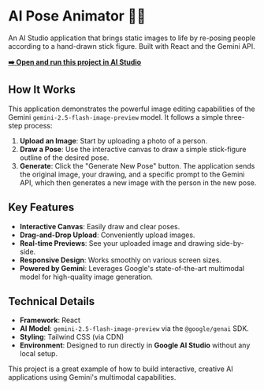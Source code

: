 # AI Pose Animator 🕺✨

An AI Studio application that brings static images to life by re-posing people according to a hand-drawn stick figure. Built with React and the Gemini API.

<!-- 
  TODO: To make this link work, open this project in your AI Studio, 
  click the "Share" button at the top right, get the link, 
  and paste it here, replacing the placeholder URL.
-->
**[➡️ Open and run this project in AI Studio](https://ai.studio/apps/drive/1PEMBcGY7_2drGlYl7c-ZN6BHjaX7fygm)**

## How It Works

This application demonstrates the powerful image editing capabilities of the Gemini `gemini-2.5-flash-image-preview` model. It follows a simple three-step process:

1.  **Upload an Image**: Start by uploading a photo of a person.
2.  **Draw a Pose**: Use the interactive canvas to draw a simple stick-figure outline of the desired pose.
3.  **Generate**: Click the "Generate New Pose" button. The application sends the original image, your drawing, and a specific prompt to the Gemini API, which then generates a new image with the person in the new pose.

## Key Features

-   **Interactive Canvas**: Easily draw and clear poses.
-   **Drag-and-Drop Upload**: Conveniently upload images.
-   **Real-time Previews**: See your uploaded image and drawing side-by-side.
-   **Responsive Design**: Works smoothly on various screen sizes.
-   **Powered by Gemini**: Leverages Google's state-of-the-art multimodal model for high-quality image generation.

## Technical Details

-   **Framework**: React
-   **AI Model**: `gemini-2.5-flash-image-preview` via the `@google/genai` SDK.
-   **Styling**: Tailwind CSS (via CDN)
-   **Environment**: Designed to run directly in **Google AI Studio** without any local setup.

This project is a great example of how to build interactive, creative AI applications using Gemini's multimodal capabilities.
